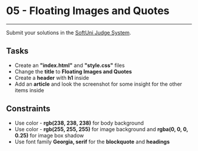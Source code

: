 # 05 - Floating Images and Quotes
------
Submit your solutions in the [SoftUni Judge System](https://judge.softuni.bg/Contests/1237/Position-and-Float).

## Tasks
 * Create an **"index.html"** and **"style.css"** files
 * Change the **title** to **Floating Images and Quotes**
 * Create a **header** with **h1** inside
 * Add an **article** and look the screenshot for some insight for the other items inside
 
## Constraints
 * Use color - **rgb(238, 238, 238)** for body background
 * Use color - **rgb(255, 255, 255)** for image background and **rgba(0, 0, 0, 0.25)** for image box shadow
 * Use font family **Georgia, serif** for the **blockquote** and **headings**

